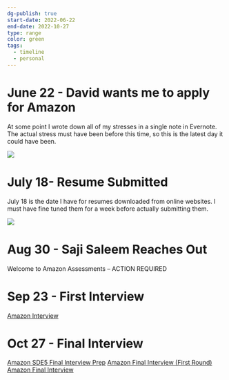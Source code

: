 ```yaml
---
dg-publish: true
start-date: 2022-06-22
end-date: 2022-10-27
type: range
color: green
tags:
  - timeline
  - personal
---
```


# June 22 - David wants me to apply for Amazon

At some point I wrote down all of my stresses in a single note in Evernote. The actual stress must have been before this time, so this is the latest day it could have been.

![](https://i.imgur.com/I6yaqrw.png)


# July 18- Resume Submitted

July 18 is the date I have for resumes downloaded from online websites. I must have fine tuned them for a week before actually submitting them.

![](https://i.imgur.com/WbYmtXg.png)


# Aug 30 - Saji Saleem Reaches Out

Welcome to Amazon Assessments – ACTION REQUIRED

# Sep 23 - First Interview

[Amazon Interview](https://youtu.be/Tu5o8My1ahY)
# Oct 27 - Final Interview

[Amazon SDE5 Final Interview Prep](https://youtu.be/rAAmnKCU_hk)
[Amazon Final Interview (First Round)](https://youtu.be/sbUZi1FTkf0)
[Amazon Final Interview](https://youtu.be/nM9Fqr-1Nnw)
